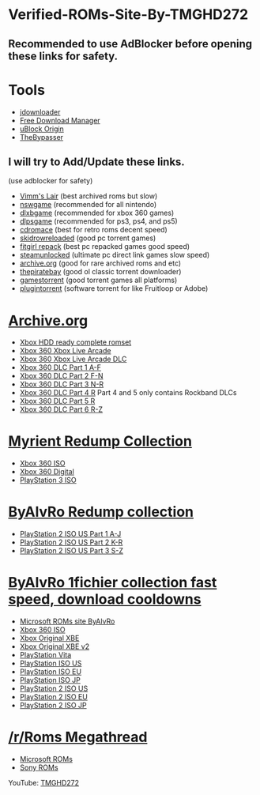 # Verified-ROMs-Site-By-TMGHD272
## Recommended to use AdBlocker before opening these links for safety.

# Tools
- [jdownloader](https://jdownloader.org/jdownloader2)
- [Free Download Manager](https://www.freedownloadmanager.org)
- [uBlock Origin](https://ublockorigin.com)
- [TheBypasser](https://thebypasser.com/)

## I will try to Add/Update these links.

(use adblocker for safety)
- [Vimm's Lair](https://vimm.net) (best archived roms but slow)
- [nswgame](https://nswgame.com) (recommended for all nintendo)
- [dlxbgame](https://dlxbgame.com) (recommended for xbox 360 games)
- [dlpsgame](https://dlpsgame.com) (recommended for ps3, ps4, and ps5)
- [cdromace](https://cdromance.org) (best for retro roms decent speed)
- [skidrowreloaded](https://www.skidrowreloaded.com) (good pc torrent games)
- [fitgirl repack](https://fitgirl-repacks.site) (best pc repacked games good speed)
- [steamunlocked](https://steamunlocked.net) (ultimate pc direct link games slow speed)
- [archive.org](https://archive.org) (good for rare archived roms and etc)
- [thepiratebay](https://thepiratebay.org) (good ol classic torrent downloader)
- [gamestorrent](https://www.gamestorrents.fm) (good torrent games all platforms)
- [plugintorrent](https://plugintorrent.com) (software torrent for like Fruitloop or Adobe)

# [Archive.org](https://archive.org)
- [Xbox HDD ready complete romset](https://archive.org/details/xbox_eng_romset)
- [Xbox 360 Xbox Live Arcade](https://archive.org/details/XBOX_360_XBLA)
- [Xbox 360 Xbox Live Arcade DLC](https://archive.org/details/XBOX_360_XBLA_DLC)
- [Xbox 360 DLC Part 1 A-F](https://archive.org/details/XBOX_360_DLC_1)
- [Xbox 360 DLC Part 2 F-N](https://archive.org/details/XBOX_360_DLC_2)
- [Xbox 360 DLC Part 3 N-R](https://archive.org/details/XBOX_360_DLC_3)
- [Xbox 360 DLC Part 4 R](https://archive.org/details/XBOX_360_DLC_4) Part 4 and 5 only contains Rockband DLCs
- [Xbox 360 DLC Part 5 R](https://archive.org/details/XBOX_360_DLC_5)
- [Xbox 360 DLC Part 6 R-Z](https://archive.org/details/XBOX_360_DLC_6)

# [Myrient Redump Collection](https://myrient.erista.me/files/Redump/)
- [Xbox 360 ISO](https://myrient.erista.me/files/Redump/Microsoft%20-%20Xbox%20360/)
- [Xbox 360 Digital](https://myrient.erista.me/files/No-Intro/Microsoft%20-%20Xbox%20360%20%28Digital%29/)
- [PlayStation 3 ISO](https://myrient.erista.me/files/Redump/Sony%20-%20PlayStation%203/)
  
# [ByAlvRo Redump collection](https://archive.org/search?query=creator%3A"AlvRo")
- [PlayStation 2 ISO US Part 1 A-J](https://archive.org/details/ps2usaredump1)
- [PlayStation 2 ISO US Part 2 K-R](https://archive.org/details/ps2usaredump1_20200816_1458)
- [PlayStation 2 ISO US Part 3 S-Z](https://archive.org/details/httpsarchive.orgdetailsps2usaredump3)

# [ByAlvRo 1fichier collection fast speed, download cooldowns](https://github.com/tmghd272/Verified-ROMs-Site-By-TMGHD272/blob/main/ByAlvRo's%20Collection%20-%201Fichier%20Mirror.txt)
- [Microsoft ROMs site ByAlvRo](https://docs.google.com/spreadsheets/d/e/2PACX-1vRs56u1DiQy4EBB8rWrk1r-yvkYgatv9h0IbKKDh1HyPXueiaS06aVdovdF_nHe9SJrPwfkYRMif_mG/pubhtml#)
- [Xbox 360 ISO](https://1fichier.com/dir/l4nVnLVA)
- [Xbox Original XBE](https://1fichier.com/dir/oKPlNAla)
- [Xbox Original XBE v2](https://1fichier.com/dir/wyyz9BNn)
- [PlayStation Vita](https://1fichier.com/dir/12Eu2G5f)
- [PlayStation ISO US](https://1fichier.com/dir/bI5gnQBm)
- [PlayStation ISO EU](https://1fichier.com/dir/LabiO9Qe)
- [PlayStation ISO JP](https://1fichier.com/dir/mCU1s2ZN)
- [PlayStation 2 ISO US](https://1fichier.com/dir/Bv7cR5Jr)
- [PlayStation 2 ISO EU](https://1fichier.com/dir/MyvmBnMn)
- [PlayStation 2 ISO JP](https://1fichier.com/dir/n8LTQn6f)

# [/r/Roms Megathread](https://r-roms.github.io)
- [Microsoft ROMs](https://r-roms.github.io/megathread/microsoft/)
- [Sony ROMs](https://r-roms.github.io/megathread/sony/)

YouTube: [TMGHD272](https://www.youtube.com/c/TMGHD272)
